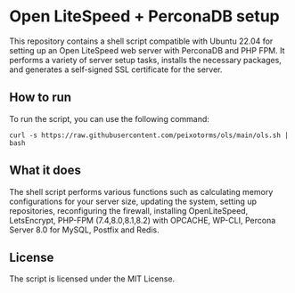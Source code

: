 # Open LiteSpeed + PerconaDB setup

This repository contains a shell script compatible with Ubuntu 22.04 for setting up an Open LiteSpeed web server with PerconaDB and PHP FPM. It performs a variety of server setup tasks, installs the necessary packages, and generates a self-signed SSL certificate for the server.

## How to run

To run the script, you can use the following command:

```curl -s https://raw.githubusercontent.com/peixotorms/ols/main/ols.sh | bash```


## What it does

The shell script performs various functions such as calculating memory configurations for your server size, updating the system, setting up repositories, reconfiguring the firewall, installing OpenLiteSpeed, LetsEncrypt, PHP-FPM (7.4,8.0,8.1,8.2) with OPCACHE, WP-CLI, Percona Server 8.0 for MySQL, Postfix and Redis.

## License

The script is licensed under the MIT License.
